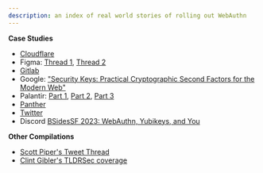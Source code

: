 ```yaml
---
description: an index of real world stories of rolling out WebAuthn
---
```


**Case Studies**

* [Cloudflare](https://blog.cloudflare.com/2022-07-sms-phishing-attacks/)
* Figma: [Thread 1](https://tldrsec.com/blog/dev-figma-okta-webauthn-fido-only/), [Thread 2](https://tldrsec.com/blog/dev-figma-webauthn-followup/)
* [Gitlab](https://about.gitlab.com/blog/2022/11/09/how-we-boosted-webauthn-adoption-from-20-percent-to-93-percent-in-2-days/)
* Google: ["Security Keys: Practical Cryptographic Second Factors for the Modern Web"](http://fc16.ifca.ai/preproceedings/25_Lang.pdf)
* Palantir: [Part 1](https://blog.palantir.com/hardware-selection-and-logistics-passwordless-authentication-series-1-cef0a4550fab), [Part 2](https://blog.palantir.com/technical-controls-rollout-and-edge-cases-passwordless-authentication-series-2-c9b6dcd349e?source=user_profile---------13----------------------------), [Part 3](https://blog.palantir.com/new-hires-lost-keys-lessons-learned-passwordless-authentication-series-3-dfdd79e89fb6)
* [Panther](https://panther.com/blog/going-phishless-how-panther-deployed-webauthn/)
* [Twitter](https://blog.twitter.com/engineering/en_us/topics/insights/2021/how-we-rolled-out-security-keys-at-twitter)
* Discord [BSidesSF 2023: WebAuthn, Yubikeys, and You](https://www.youtube.com/watch?v=IJHkaXT3nWI&list=PLbZzXF2qC3RuQAuC0C4Q7Lk4eQluqIVzL&index=54)

**Other Compilations**

* [Scott Piper's Tweet Thread](https://twitter.com/0xdabbad00/status/1601970551978721281)
* [Clint Gibler's TLDRSec coverage](https://tldrsec.com/blog/tldr-sec-164/#webauthn--fido2--u2f-enforcement)
